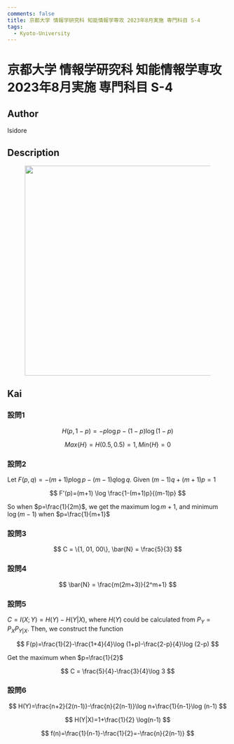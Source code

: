 ```yaml
---
comments: false
title: 京都大学 情報学研究科 知能情報学専攻 2023年8月実施 専門科目 S-4
tags:
  - Kyoto-University
---
```

# 京都大学 情報学研究科 知能情報学専攻 2023年8月実施 専門科目 S-4

## **Author**
Isidore

## **Description**
<figure style="text-align:center;">
  <img src="https://s2.loli.net/2024/06/26/gWhJczvi4enyYFx.png" width="480"/>
</figure>


## **Kai**
### 設問1

$$
H(p,1-p) = -p \log p-(1-p) \log (1-p)
$$

$$
Max\{H\}=H(0.5,0.5)=1, Min\{H\}=0
$$

### 設問2
Let $F(p,q)=-(m+1)p \log p-(m-1)q \log q$. Given $(m-1)q+(m+1)p=1$

$$
F'(p)=(m+1) \log \frac{1-(m+1)p}{(m-1)p}
$$

So when $p=\frac{1}{2m}$, we get the maximum $\log m+1$, and minimum $\log(m-1)$ when $p=\frac{1}{m+1}$

### 設問3

$$
C = \{1, 01, 00\}, \bar{N} = \frac{5}{3}
$$

### 設問4

$$
\bar{N} = \frac{m(2m+3)}{2^m+1}
$$

### 設問5
$C=I(X;Y)=H(Y)-H(Y|X)$, where $H(Y)$ could be calculated from $P_Y = P_XP_{Y|X}$. Then, we construct the function

$$
F(p)=\frac{1}{2}-\frac{1+4}{4}\log (1+p)-\frac{2-p}{4}\log (2-p)
$$

Get the maximum when $p=\frac{1}{2}$

$$
C = \frac{5}{4}-\frac{3}{4}\log 3
$$

### 設問6

$$
H(Y)=\frac{n+2}{2(n-1)}-\frac{n}{2(n-1)}\log n+\frac{1}{n-1}\log (n-1)
$$

$$
H(Y|X)=1+\frac{1}{2} \log(n-1)
$$

$$
f(n)=\frac{1}{n-1}-\frac{1}{2}=-\frac{n}{2(n-1)}
$$